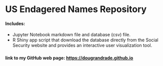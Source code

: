 # US Endagered Names Repository
#### Includes:
* Jupyter Notebook markdown file and database (csv) file.
* R Shiny app script that download the database directly from the Social Security website and provides an interactive user visualization tool.
###
#### link to my GitHub web page: https://dougrandrade.github.io
